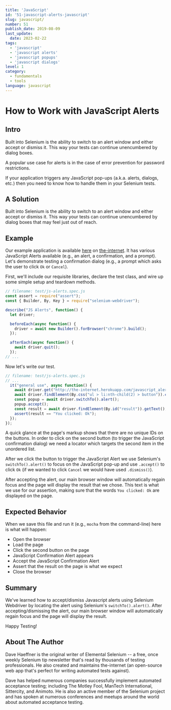 ```yaml
---
title: 'JavaScript'
id: '51-javascript-alerts-javascript'
slug: javascript/
number: 51
publish_date: 2019-08-09
last_update:
  date: 2023-02-22
tags:
  - 'javascript'
  - 'javascript alerts'
  - 'javascript popups'
  - 'javascript dialogs'
level: 1
category:
  - fundamentals
  - tools
language: javascript
---
```


# How to Work with JavaScript Alerts

## Intro

Built into Selenium is the ability to switch to an alert window and either accept or dismiss it. This way your tests can continue unencumbered by dialog boxes.

A popular use case for alerts is in the case of error prevention for password restrictions.

If your application triggers any JavaScript pop-ups (a.k.a. alerts, dialogs, etc.) then you need to know how to handle them in your Selenium tests.

## A Solution

Built into Selenium is the ability to switch to an alert window and either accept or dismiss it. This way your tests can continue unencumbered by dialog boxes that may feel just out of reach.

## Example

Our example application is available [here](http://the-internet.herokuapp.com/javascript_alerts) on [the-internet](http://github.com/tourdedave/the-internet). It has various JavaScript Alerts available (e.g., an alert, a confirmation, and a prompt). Let's demonstrate testing a confirmation dialog (e.g., a prompt which asks the user to click `Ok` or `Cancel`).

First, we'll include our requisite libraries, declare the test class, and wire up some simple setup and teardown methods.

```javascript
// filename: test/js-alerts.spec.js
const assert = require("assert");
const { Builder, By, Key } = require("selenium-webdriver");

describe("JS Alerts", function() {
  let driver;

  beforeEach(async function() {
    driver = await new Builder().forBrowser("chrome").build();
  });

  afterEach(async function() {
    await driver.quit();
  });
// ...
```

Now let's write our test.

```javascript
// filename: test/js-alerts.spec.js
// ...
  it("general use", async function() {
    await driver.get("http://the-internet.herokuapp.com/javascript_alerts");
    await driver.findElement(By.css("ul > li:nth-child(2) > button")).click();
    const popup = await driver.switchTo().alert();
    popup.accept();
    const result = await driver.findElement(By.id("result")).getText();
    assert(result == "You clicked: Ok");
  });
});
```

A quick glance at the page's markup shows that there are no unique IDs on the buttons. In order to click on the second button (to trigger the JavaScript confirmation dialog) we need a locator which targets the second item in the unordered list.

After we click the button to trigger the JavaScript Alert we use Selenium's `switchTo().alert()` to focus on the JavaScript pop-up and use `.accept()` to click `Ok` (if we wanted to click `Cancel` we would have used `.dismiss()`).

After accepting the alert, our main browser window will automatically regain focus and the page will display the result that we chose. This text is what we use for our assertion, making sure that the words `You clicked: Ok` are displayed on the page.

## Expected Behavior

When we save this file and run it (e.g., `mocha` from the command-line) here is what will happen:

+ Open the browser
+ Load the page
+ Click the second button on the page
+ JavaScript Confirmation Alert appears
+ Accept the JavaScript Confirmation Alert
+ Assert that the result on the page is what we expect
+ Close the browser

## Summary

We've learned how to accept/dismiss Javascript alerts using Selenium Webdriver by locating the alert using Selenium's `switchTo().alert()`. After accepting/dismissing the alert, our main browser window will automatically regain focus and the page will display the result.

Happy Testing!

## About The Author

Dave Haeffner is the original writer of Elemental Selenium -- a free, once weekly Selenium tip newsletter that's read by thousands of testing professionals. He also created and maintains the-internet (an open-source web app that's perfect for writing automated tests against).

Dave has helped numerous companies successfully implement automated acceptance testing; including The Motley Fool, ManTech International, Sittercity, and Animoto. He is also an active member of the Selenium project and has spoken at numerous conferences and meetups around the world about automated acceptance testing.

